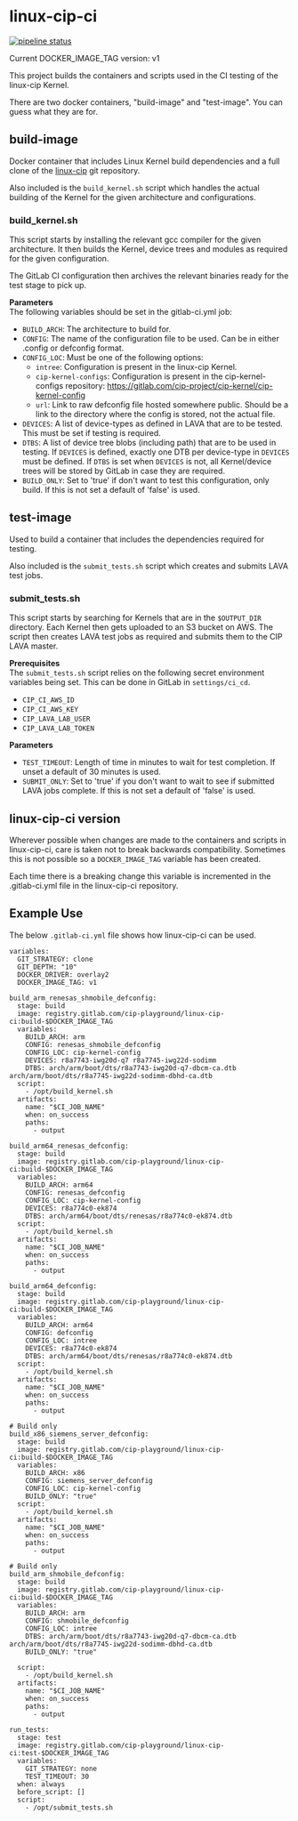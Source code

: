 # linux-cip-ci
[![pipeline status](https://gitlab.com/cip-playground/linux-cip-ci/badges/master/pipeline.svg)](https://gitlab.com/cip-playground/linux-cip-ci/commits/master)

Current DOCKER_IMAGE_TAG version: v1

This project builds the containers and scripts used in the CI testing of the
linux-cip Kernel.

There are two docker containers, "build-image" and "test-image". You can guess
what they are for.

## build-image
Docker container that includes Linux Kernel build dependencies and a full clone
of the
[linux-cip](https://git.kernel.org/pub/scm/linux/kernel/git/cip/linux-cip.git/)
git repository.

Also included is the `build_kernel.sh` script which handles the actual building
of the Kernel for the given architecture and configurations.

### build_kernel.sh
This script starts by installing the relevant gcc compiler for the given
architecture. It then builds the Kernel, device trees and modules as required
for the given configuration.

The GitLab CI configuration then archives the relevant binaries ready for the
test stage to pick up.

**Parameters**  
The following variables should be set in the gitlab-ci.yml job:  
* `BUILD_ARCH`: The architecture to build for.
* `CONFIG`: The name of the configuration file to be used. Can be in either
.config or defconfig format.
* `CONFIG_LOC`: Must be one of the following options:
  * `intree`: Configuration is present in the linux-cip Kernel.
  * `cip-kernel-configs`: Configuration is present in the cip-kernel-configs
repository: https://gitlab.com/cip-project/cip-kernel/cip-kernel-config
  * `url`: Link to raw defconfig file hosted somewhere public. Should be a link
to the directory where the config is stored, not the actual file.
* `DEVICES`: A list of device-types as defined in LAVA that are to be tested.
This must be set if testing is required.
* `DTBS`: A list of device tree blobs (including path) that are to be used in
testing. If `DEVICES` is defined, exactly one DTB per device-type in `DEVICES`
must be defined. If `DTBS` is set when `DEVICES` is not, all Kernel/device trees
will be stored by GitLab in case they are required.
* `BUILD_ONLY`: Set to 'true' if don't want to test this configuration, only
build. If this is not set a default of 'false' is used.

## test-image
Used to build a container that includes the dependencies required for testing.

Also included is the `submit_tests.sh` script which creates and submits LAVA
test jobs.

### submit_tests.sh
This script starts by searching for Kernels that are in the `$OUTPUT_DIR`
directory. Each Kernel then gets uploaded to an S3 bucket on AWS. The script
then creates LAVA test jobs as required and submits them to the CIP LAVA master.

**Prerequisites**  
The `submit_tests.sh` script relies on the following secret environment
variables being set. This can be done in GitLab in `settings/ci_cd`.
* `CIP_CI_AWS_ID`
* `CIP_CI_AWS_KEY`
* `CIP_LAVA_LAB_USER`
* `CIP_LAVA_LAB_TOKEN`

**Parameters**  
* `TEST_TIMEOUT`: Length of time in minutes to wait for test completion. If
unset a default of 30 minutes is used.
* `SUBMIT_ONLY`: Set to 'true' if you don't want to wait to see if submitted
LAVA jobs complete. If this is not set a default of 'false' is used.

## linux-cip-ci version
Wherever possible when changes are made to the containers and scripts in
linux-cip-ci, care is taken not to break backwards compatibility. Sometimes this
is not possible so a `DOCKER_IMAGE_TAG` variable has been created.

Each time there is a breaking change this variable is incremented in the
.gitlab-ci.yml file in the linux-cip-ci repository.

## Example Use
The below `.gitlab-ci.yml` file shows how linux-cip-ci can be used.

```
variables:
  GIT_STRATEGY: clone
  GIT_DEPTH: "10"
  DOCKER_DRIVER: overlay2
  DOCKER_IMAGE_TAG: v1

build_arm_renesas_shmobile_defconfig:
  stage: build
  image: registry.gitlab.com/cip-playground/linux-cip-ci:build-$DOCKER_IMAGE_TAG
  variables:
    BUILD_ARCH: arm
    CONFIG: renesas_shmobile_defconfig
    CONFIG_LOC: cip-kernel-config
    DEVICES: r8a7743-iwg20d-q7 r8a7745-iwg22d-sodimm
    DTBS: arch/arm/boot/dts/r8a7743-iwg20d-q7-dbcm-ca.dtb arch/arm/boot/dts/r8a7745-iwg22d-sodimm-dbhd-ca.dtb
  script:
    - /opt/build_kernel.sh
  artifacts:
    name: "$CI_JOB_NAME"
    when: on_success
    paths:
      - output

build_arm64_renesas_defconfig:
  stage: build
  image: registry.gitlab.com/cip-playground/linux-cip-ci:build-$DOCKER_IMAGE_TAG
  variables:
    BUILD_ARCH: arm64
    CONFIG: renesas_defconfig
    CONFIG_LOC: cip-kernel-config
    DEVICES: r8a774c0-ek874
    DTBS: arch/arm64/boot/dts/renesas/r8a774c0-ek874.dtb
  script:
    - /opt/build_kernel.sh
  artifacts:
    name: "$CI_JOB_NAME"
    when: on_success
    paths:
      - output

build_arm64_defconfig:
  stage: build
  image: registry.gitlab.com/cip-playground/linux-cip-ci:build-$DOCKER_IMAGE_TAG
  variables:
    BUILD_ARCH: arm64
    CONFIG: defconfig
    CONFIG_LOC: intree
    DEVICES: r8a774c0-ek874
    DTBS: arch/arm64/boot/dts/renesas/r8a774c0-ek874.dtb
  script:
    - /opt/build_kernel.sh
  artifacts:
    name: "$CI_JOB_NAME"
    when: on_success
    paths:
      - output

# Build only
build_x86_siemens_server_defconfig:
  stage: build
  image: registry.gitlab.com/cip-playground/linux-cip-ci:build-$DOCKER_IMAGE_TAG
  variables:
    BUILD_ARCH: x86
    CONFIG: siemens_server_defconfig
    CONFIG_LOC: cip-kernel-config
    BUILD_ONLY: "true"
  script:
    - /opt/build_kernel.sh
  artifacts:
    name: "$CI_JOB_NAME"
    when: on_success
    paths:
      - output

# Build only
build_arm_shmobile_defconfig:
  stage: build
  image: registry.gitlab.com/cip-playground/linux-cip-ci:build-$DOCKER_IMAGE_TAG
  variables:
    BUILD_ARCH: arm
    CONFIG: shmobile_defconfig
    CONFIG_LOC: intree
    DTBS: arch/arm/boot/dts/r8a7743-iwg20d-q7-dbcm-ca.dtb arch/arm/boot/dts/r8a7745-iwg22d-sodimm-dbhd-ca.dtb
    BUILD_ONLY: "true"

  script:
    - /opt/build_kernel.sh
  artifacts:
    name: "$CI_JOB_NAME"
    when: on_success
    paths:
      - output

run_tests:
  stage: test
  image: registry.gitlab.com/cip-playground/linux-cip-ci:test-$DOCKER_IMAGE_TAG
  variables:
    GIT_STRATEGY: none
    TEST_TIMEOUT: 30
  when: always
  before_script: []
  script:
    - /opt/submit_tests.sh
```
